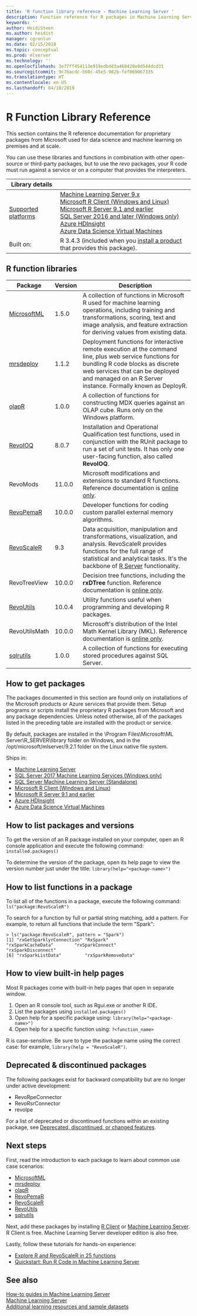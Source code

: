```yaml
---
title: 'R function library reference - Machine Learning Server '
description: Function reference for R packages in Machine Learning Server, including MicrosoftML, mrsdeploy, RevoScaleR, RevoPemaR, and others.
keywords: ''
author: HeidiSteen
ms.author: heidist
manager: cgronlun
ms.date: 02/15/2018
ms.topic: conceptual
ms.prod: mlserver
ms.technology: ''
ms.openlocfilehash: 3e77ff454113e919edbdd3a468428e0d544dcd31
ms.sourcegitcommit: 9c76acdc-560c-45e5-982b-fef069067335
ms.translationtype: HT
ms.contentlocale: en-US
ms.lasthandoff: 04/18/2019
---
```

# <a name="r-function-library-reference"></a>R Function Library Reference

This section contains the R reference documentation for proprietary packages from Microsoft used for data science and machine learning on premises and at scale.  

You can use these libraries and functions in combination with other open-source or third-party packages, but to use the *revo* packages, your R code must run against a service or on a computer that provides the interpreters.

| Library details | |
|--------|-|
| [Supported platforms](../install/r-server-install-supported-platforms.md) | [Machine Learning Server 9.x](../what-is-machine-learning-server.md) </br>[Microsoft R Client (Windows and Linux)](../r-client/what-is-microsoft-r-client.md) <br/>[Microsoft R Server 9.1 and earlier](../what-is-microsoft-r-server.md)   <br/>[SQL Server 2016 and later (Windows only)](https://docs.microsoft.com/sql/advanced-analytics/getting-started-with-machine-learning-services)   <br/> [Azure HDInsight](https://docs.microsoft.com/azure/hdinsight/hdinsight-hadoop-r-server-get-started) <br/>[Azure Data Science Virtual Machines](https://docs.microsoft.com/azure/machine-learning/machine-learning-data-science-provision-vm) |
| Built on: | R 3.4.3 (included when you [install a product](#how-to-install) that provides this package). |

## <a name="r-function-libraries"></a>R function libraries

|Package | Version | Description |
|--------|---------|-------------|
|[MicrosoftML](microsoftml/microsoftml-package.md) | 1.5.0  | A collection of functions in Microsoft R used for machine learning operations, including training and transformations, scoring, text and image analysis, and feature extraction for deriving values from existing data.|
|[mrsdeploy](mrsdeploy/mrsdeploy-package.md) | 1.1.2 | Deployment functions for interactive remote execution at the command line, plus web service functions for bundling R code blocks as discrete web services that can be deployed and managed on an R Server instance. Formally known as DeployR. |
|[olapR](olapr/olapr.md) | 1.0.0 | A collection of functions for constructing MDX queries against an OLAP cube. Runs only on the Windows platform.|
|[RevoIOQ](revoioq.md) | 8.0.7 | Installation and Operational Qualification test functions, used in conjunction with the RUnit package to run a set of unit tests. It has only one user-facing function, also called **RevoIOQ**.|
|RevoMods | 11.0.0 | Microsoft modifications and extensions to standard R functions. Reference documentation is [online only](#view-online-help).  |
|[RevoPemaR](revopemar/pemar.md) | 10.0.0 | Developer functions for coding custom parallel external memory algorithms. |
|[RevoScaleR](revoscaler/revoscaler.md) | 9.3 | Data acquisition, manipulation and transformations, visualization, and analysis. RevoScaleR provides functions for the full range of statistical and analytical tasks. It's the backbone of [R Server](../what-is-microsoft-r-server.md) functionality. |
|RevoTreeView | 10.0.0 | Decision tree functions, including the **rxDTree** function. Reference documentation is [online only](#view-online-help). |
|[RevoUtils](revoutils/revoutils.md) | 10.0.4 | Utility functions useful when programming and developing R packages.|
|RevoUtilsMath | 10.0.0 | Microsoft's distribution of the Intel Math Kernel Library (MKL). Reference documentation is [online only](#view-online-help). |
|[sqlrutils](sqlrutils/sqlrutils.md) | 1.0.0 | A collection of functions for executing stored procedures against SQL Server.|

<a name="how-to-install"></a>

## <a name="how-to-get-packages"></a>How to get packages

The packages documented in this section are found only on installations of the Microsoft products or Azure services that provide them. Setup programs or scripts install the proprietary R packages from Microsoft and any package dependencies. Unless noted otherwise, all of the packages listed in the preceding table are installed with the product or service.

By default, packages are installed in the \Program Files\Microsoft\ML Server\R_SERVER\library folder on Windows, and in the /opt/microsoft/mlserver/9.2.1 folder on the Linux native file system.

Ships in:
+  [Machine Learning Server](../what-is-machine-learning-server.md) 
+  [SQL Server 2017 Machine Learning Services (Windows only)](https://docs.microsoft.com/sql/advanced-analytics/python/sql-server-python-services) 
+ [SQL Server Machine Learning Server (Standalone)](https://docs.microsoft.com/sql/advanced-analytics/r/r-server-standalone#whats-new-in-microsoft-machine-learning-server)
+ [Microsoft R Client (Windows and Linux)](../r-client/what-is-microsoft-r-client.md) 
+ [Microsoft R Server 9.1 and earlier](../what-is-microsoft-r-server.md)   
+ [Azure HDInsight](https://docs.microsoft.com/azure/hdinsight/hdinsight-hadoop-r-server-get-started)  
+ [Azure Data Science Virtual Machines](https://docs.microsoft.com/azure/machine-learning/machine-learning-data-science-provision-vm)  

## <a name="how-to-list-packages-and-versions"></a>How to list packages and versions

To get the version of an R package installed on your computer, open an R console application and execute the following command: `installed.packages()`

To determine the version of the package, open its help page to view the version number just under the title: `library(help="<package-name>")`

<a name="view-online-help"></a>

## <a name="how-to-list-functions-in-a-package"></a>How to list functions in a package

To list all of the functions in a package, execute the following command: `ls("package:RevoScaleR")`

To search for a function by full or partial string matching, add a pattern. For example, to return all functions that include the term "Spark":

```
> ls("package:RevoScaleR", pattern = "Spark")
[1] "rxGetSparklyrConnection" "RxSpark"                 "rxSparkCacheData"        "rxSparkConnect"          "rxSparkDisconnect"      
[6] "rxSparkListData"         "rxSparkRemoveData"      
```

## <a name="how-to-view-built-in-help-pages"></a>How to view built-in help pages

Most R packages come with built-in help pages that open in separate window.

1. Open an R console tool, such as Rgui.exe or another R IDE.
2. List the packages using `installed.packages()`
3. Open help for a specific package using: `library(help="<package-name>")`
4. Open help for a specific function using: `?<function_name>`

R is case-sensitive. Be sure to type the package name using the correct case: for example, `library(help = "RevoScaleR")`.

## <a name="deprecated--discontinued-packages"></a>Deprecated & discontinued packages

The following packages exist for backward compatibility but are no longer under active development:

* RevoRpeConnector
* RevoRsrConnector
* revolpe

For a list of deprecated or discontinued functions within an existing package, see [Deprecated, discontinued, or changed features](../resources-deprecated-features.md).

## <a name="next-steps"></a>Next steps

First, read the introduction to each package to learn about common use case scenarios:

+ [MicrosoftML](microsoftml/microsoftml-package.md) 
+ [mrsdeploy](mrsdeploy/mrsdeploy-package.md)   
+ [olapR](olapr/olapr.md)   
+ [RevoPemaR](revopemar/pemar.md)   
+ [RevoScaleR](revoscaler/revoscaler.md)  
+ [RevoUtils](revoutils/revoutils.md)   
+ [sqlrutils](sqlrutils/sqlrutils.md)   

Next, add these packages by installing [R Client](../r-client/what-is-microsoft-r-client.md) or [Machine Learning Server](../what-is-machine-learning-server.md). R Client is free. Machine Learning Server developer edition is also free.

Lastly, follow these tutorials for hands-on experience:

+ [Explore R and RevoScaleR in 25 functions](../r/tutorial-r-to-revoscaler.md)  
+ [Quickstart: Run R Code in Machine Learning Server](../r/quickstart-run-r-code.md)

## <a name="see-also"></a>See also

 [How-to guides in Machine Learning Server](../r/how-to-introduction.md)     
 [Machine Learning Server](../what-is-machine-learning-server.md)   
 [Additional learning resources and sample datasets](../resources-more.md)  
 
 
